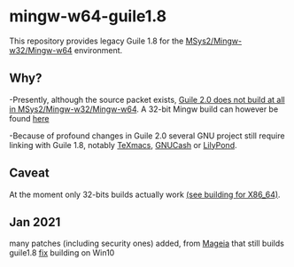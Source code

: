 # mingw-w64-guile1.8

This repository provides legacy Guile 1.8 for the [MSys2/Mingw-w32/Mingw-w64](https://sourceforge.net/p/msys2/wiki/MSYS2%20introduction/) environment. 

## Why?
-Presently, although the source packet exists, [Guile 2.0 does not build at all in MSys2/Mingw-w32/Mingw-w64](https://github.com/Alexpux/MINGW-packages/issues/699). A 32-bit Mingw build can however be found [here](https://sourceforge.net/projects/ezwinports/files/)

-Because of profound changes in Guile 2.0 several GNU project still require linking with Guile 1.8, notably [TeXmacs](http://www.texmacs.org/), [GNUCash](http://www.gnucash.org/) or [LilyPond](http://lilypond.org/).

## Caveat
At the moment only 32-bits builds actually work [(see building for X86_64)](./X86_64_building.md).

## Jan 2021
many patches (including security ones) added, from [Mageia](http://distrib-coffee.ipsl.jussieu.fr/pub/linux/Mageia/distrib/cauldron/SRPMS/core/release/guile1.8-1.8.8-32.mga8.src.rpm) that still builds guile1.8
[fix](https://github.com/msys2/MINGW-packages/issues/7712) building on Win10
